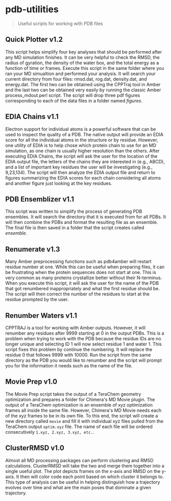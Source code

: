 # pdb-utilities
>Useful scripts for working with PDB files

## Quick Plotter v1.2
This script helps simplify four key analyses that should be performed after any MD simulation finishes. It can be very helpful to check the RMSD, the radius of gyration, the density of the water box, and the total energy as a function of time or frames. Execute this script in the same folder where you ran your MD simualtion and performed your analysis. It will search your current directory from four files: rmsd.dat, rog.dat, density.dat, and energy.dat. The first two can be obtained using the CPPTraj tool in Amber and the last two can be obtained very easily by running the classic Amber process_mdout.perl script. The script will drop three pdf figures corresponding to each of the data files in a folder named *figures*.

## EDIA Chains v1.1
Electron support for individual atoms is a powerful software that can be used to inspect the quality of a PDB. The native output will provide an EDIA score for all the individual atoms in the structure or by residue. However, one utility of EDIA is to help chose which protein chain to use for an MD simulation, as one chain is usually higher resolution than the others. After executing EDIA Chains, the script will ask the user for the location of the EDIA output file, the letters of the chains they are interested in (e.g., ABCD), and a list of important key residues the user will be investigating (e.g., 9,23,134). The script will then analyze the EDIA output file and return to figures summarizing the EDIA scores for each chain considering all atoms and another figure just looking at the key residues. 

## PDB Ensemblizer v1.1
This script was written to simplify the process of generating PDB ensembles. It will search the directory that it is executed from for all PDBs. It will then combine the PDBs and format the resulting file as an ensemble. The final file is then saved in a folder that the script creates called *ensemble*.

## Renumerate v1.3
Many Amber preprocessing functions such as pdb4amber will restart residue number at one. While this can be useful when preparing files, it can be frustrating when the protein sequences does not start at one. This is very common as many proteins crystallize better without their N-terminus. When you execute this script, it will ask the user for the name of the PDB that got renumbered inappropriately and what the first residue should be. The script will then correct the number of the residues to start at the residue prompted by the user.

## Renumber Waters v1.1
CPPTRAJ is a tool for working with Amber outputs. However, it will renumber any residues after 9999 starting at 0 in the output PDBs. This is a problem when trying to work with the PDB because the residue IDs are no longer unique and selecting ID 1 will now select residue 1 and water 1. This script fixes this problem by continue the numbering. It will replace the residue 0 that follows 9999 with 10000. Run the script from the same directory as the PDB you would like to renumber and the script will prompt you for the information it needs such as the name of the file.

## Movie Prep v1.0
The Movie Prep script takes the output of a TeraChem geometry optimization and prepares a folder for Chimera's MD Movie plugin. The output of a TeraChem optimization is an ensemble of xyz optimization frames all inside the same file. However, Chimera's MD Movie needs each of the xyz frames to be in its own file. To this end, the script will create a new directory called ```movie``` and fill it with individual xyz files pulled from the TeraChem output ```optim.xyz``` file. The name of each file will be ordered consecutively ```1.xyz, 2.xyz, 3.xyz, etc.```.

## ClusterRMSD v1.0
Almost all MD processing packages can perform clustering and RMSD calculations. ClusterRMSD will take the two and merge them together into a single useful plot. The plot depicts frames on the x-axis and RMSD on the y-axis. It then will color code each point based on which cluster it belongs to. This type of analysis can be useful in helping distinguish how a trajectory evolves over time and what are the main poses that dominate a given trajectory.
